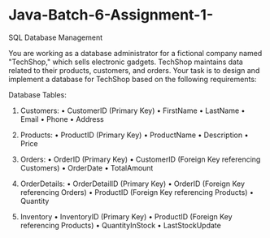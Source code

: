 # Java-Batch-6-Assignment-1-
SQL Database Management 

You are working as a database administrator for a fictional company named "TechShop," which sells electronic gadgets. TechShop maintains data related to their products, customers, and orders. Your task is to design and implement a database for TechShop based on the following requirements:

Database Tables:

1. Customers:
• CustomerID (Primary Key)
• FirstName
• LastName
• Email
• Phone
• Address

2. Products:
• ProductID (Primary Key)
• ProductName
• Description
• Price

3. Orders:
• OrderID (Primary Key)
• CustomerID (Foreign Key referencing Customers)
• OrderDate
• TotalAmount

4. OrderDetails:
• OrderDetailID (Primary Key)
• OrderID (Foreign Key referencing Orders)
• ProductID (Foreign Key referencing Products)
• Quantity

5. Inventory
• InventoryID (Primary Key)
• ProductID (Foreign Key referencing Products)
• QuantityInStock
• LastStockUpdate

